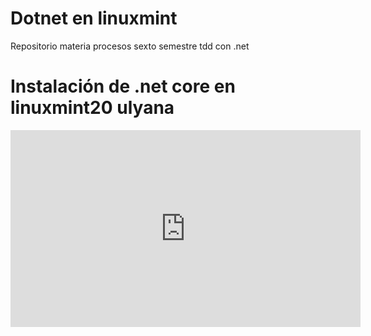 # Dotnet en linuxmint

Repositorio materia procesos sexto semestre tdd con .net 

# Instalación de .net core en linuxmint20 ulyana

<iframe width="560" height="315" src="https://www.youtube.com/embed/8-FireusJic" frameborder="0" allow="accelerometer; autoplay; encrypted-media; gyroscope; picture-in-picture" allowfullscreen></iframe>
 


